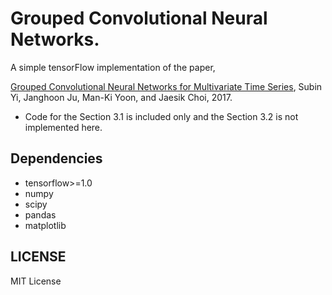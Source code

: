 # Grouped Convolutional Neural Networks. 

A simple tensorFlow implementation of the paper, 

[Grouped Convolutional Neural Networks for Multivariate Time Series](https://arxiv.org/pdf/1703.09938), Subin Yi, Janghoon Ju, Man-Ki Yoon, and Jaesik Choi, 2017.  

* Code for the Section 3.1 is included only and the Section 3.2 is not implemented here.


## Dependencies
* tensorflow>=1.0  
* numpy  
* scipy  
* pandas
* matplotlib  


## LICENSE
MIT License
